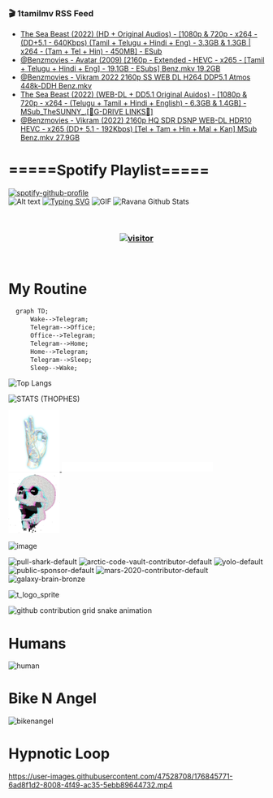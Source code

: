 ### 🎬 1tamilmv RSS Feed

<!-- BLOG-POST-LIST:START -->
- [The Sea Beast &lpar;2022&rpar; &lpar;HD + Original Audios&rpar; - [1080p &amp; 720p - x264 - &lpar;DD+5.1 - 640Kbps&rpar; &lpar;Tamil + Telugu + Hindi + Eng&rpar; - 3.3GB &amp; 1.3GB | x264 - &lpar;Tam + Tel + Hin&rpar; - 450MB] - ESub](https://www.1tamilmv.space/index.php?/forums/topic/165228-the-sea-beast-2022-hd-original-audios-1080p-720p-x264-dd51-640kbps-tamil-telugu-hindi-eng-33gb-13gb-x264-tam-tel-hin-450mb-esub/&do=findComment&comment=330195)
- [@Benzmovies - Avatar &lpar;2009&rpar; [2160p - Extended - HEVC - x265 - [Tamil + Telugu + Hindi + Eng] - 19.1GB - ESubs] Benz.mkv 19.2GB](https://www.1tamilmv.space/index.php?/forums/topic/164671-benzmovies-avatar-2009-2160p-extended-hevc-x265-tamil-telugu-hindi-eng-191gb-esubs-benzmkv-192gb/&do=findComment&comment=330194)
- [@Benzmovies - Vikram 2022 2160p SS WEB DL H264 DDP5.1 Atmos 448k-DDH Benz.mkv](https://www.1tamilmv.space/index.php?/forums/topic/165163-benzmovies-vikram-2022-2160p-ss-web-dl-h264-ddp51-atmos-448k-ddh-benzmkv/&do=findComment&comment=330193)
- [The Sea Beast &lpar;2022&rpar; &lpar;WEB-DL + DD5.1 Original Auidos&rpar; - [1080p &amp; 720p - x264 - &lpar;Telugu + Tamil + Hindi + English&rpar; - 6.3GB &amp; 1.4GB] - MSub_TheSUNNY_.[🔰G-DRIVE LINKS🔰]](https://www.1tamilmv.space/index.php?/forums/topic/165231-the-sea-beast-2022-web-dl-dd51-original-auidos-1080p-720p-x264-telugu-tamil-hindi-english-63gb-14gb-msub_thesunny_%F0%9F%94%B0g-drive-links%F0%9F%94%B0/&do=findComment&comment=330192)
- [@Benzmovies - Vikram &lpar;2022&rpar; 2160p HQ SDR DSNP WEB-DL HDR10 HEVC - x265 &lpar;DD+ 5.1 - 192Kbps&rpar; [Tel + Tam + Hin + Mal + Kan] MSub Benz.mkv 27.9GB](https://www.1tamilmv.space/index.php?/forums/topic/165230-benzmovies-vikram-2022-2160p-hq-sdr-dsnp-web-dl-hdr10-hevc-x265-dd-51-192kbps-tel-tam-hin-mal-kan-msub-benzmkv-279gb/&do=findComment&comment=330191)
<!-- BLOG-POST-LIST:END -->

# =====Spotify Playlist=====
[![spotify-github-profile](https://spotify-github-profile.vercel.app/api/view?uid=31rfzgmuvvewegdlxvlev4ynz4vu&cover_image=true&theme=default&bar_color=53b14f&bar_color_cover=true)](https://ravana69.github.io/rss)
</br>
![Alt text](https://spotify-recently-played-readme.vercel.app/api?user=31rfzgmuvvewegdlxvlev4ynz4vu)
[![Typing SVG](https://readme-typing-svg.herokuapp.com?color=%2336BCF7&center=true&vCenter=true&multiline=true&height=81&lines=I+AM+RAVANA;CONTACT+ME+ON+TELEGRAM%3A+%40R4V4N4)](https://git.io/typing-svg)
<img align="centre" height="400px" width="490px" alt="GIF" src="https://github.com/ravana69/ravana69/blob/master/rvm.gif" />
![Ravana Github Stats](https://github-readme-stats.vercel.app/api?username=ravana69&&show_icons=true&theme=radical)

<br />
<h3 align="center"> <a href="https://t.me/r4v4n4"><img src="https://profile-counter.glitch.me/ravana69/count.svg" alt="visitor" width="600"></a> </h3>
</br>

<H1>My Routine</H1>

```mermaid
  graph TD;
      Wake-->Telegram;
      Telegram-->Office;
      Office-->Telegram;
      Telegram-->Home;
      Home-->Telegram;
      Telegram-->Sleep;
      Sleep-->Wake;
```
![Top Langs](https://github-readme-stats.vercel.app/api/top-langs/?username=ravana69&&show_icons=true&theme=radical)

![STATS (THOPHES)](https://github-profile-trophy.vercel.app/?username=ravana69&theme=gruvbox&margin-w=10&margin-h=15&column=8)
<br />
<p align="left">
    <a href="#">
        <img width="20%" src="./assets/images/hand.gif" alt="" />
    </a>
    <a href="#">
        <img width="59%" src="./assets/images/spacer.png" alt="" >
    </a>
    <a href="#">
        <img width="20%" src="./assets/images/skull.gif" alt="" />
    </a>
</p>


![image](https://user-images.githubusercontent.com/47528708/175298537-0623dc00-7b1a-4ec1-b5b1-71768763a234.png)

<img width="148" alt="pull-shark-default" src="https://user-images.githubusercontent.com/47528708/176419715-70981865-4dc6-489a-8a1a-06842db67b15.gif"> <img width="148" alt="arctic-code-vault-contributor-default" src="https://user-images.githubusercontent.com/47528708/175267501-e1fbbb8f-c2b2-4882-b865-2ac4debef26c.png"> <img width="148" alt="yolo-default" src="https://user-images.githubusercontent.com/47528708/175267654-281a1880-1129-4b7b-bf2f-de5dd2bc5afa.png"> <img width="148" alt="public-sponsor-default" src="https://user-images.githubusercontent.com/47528708/175268448-2e78cc75-fb25-4d76-bd22-7df520446b45.png"> <img width="148" alt="mars-2020-contributor-default" src="https://user-images.githubusercontent.com/47528708/175268475-de6d987a-3be9-4353-86a5-23b422559355.png"> <img width="148" alt="galaxy-brain-bronze" src="https://user-images.githubusercontent.com/47528708/176419717-e2fdca8b-0fdc-47dd-9511-a7ff52178a33.gif">

![t_logo_sprite](https://user-images.githubusercontent.com/47528708/175293007-21ff1792-1fca-4be3-bcae-12fdc3aa414f.svg)

![github contribution grid snake animation](https://raw.githubusercontent.com/ravana69/ravana69/output/github-contribution-grid-snake-dark.svg#gh-dark-mode-only)

# Humans
<img width="170" alt="human" src="https://user-images.githubusercontent.com/47528708/176413829-c142d478-1c96-4c3c-a2a4-2dd35374c335.gif">

# Bike N Angel
<img width="170" alt="bikenangel" src="https://user-images.githubusercontent.com/47528708/176616968-3a44f91e-8016-477c-9bb5-c4689a1adbee.gif">

# Hypnotic Loop

https://user-images.githubusercontent.com/47528708/176845771-6ad8f1d2-8008-4f49-ac35-5ebb89644732.mp4


